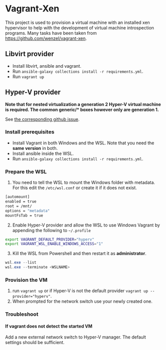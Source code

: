 # Vagrant-Xen
This project is used to provision a virtual machine with an installed xen hypervisor to help with the development of virtual machine introspection programs.
Many tasks have been taken from https://github.com/wenzel/vagrant-xen.

## Libvirt provider

- Install libvirt, ansible and vagrant.
- Run `ansible-galaxy collections install -r requirements.yml`.
- Run `vagrant up`

## Hyper-V provider

__Note that for nested virtualization a generation 2 Hyper-V virtual machine is required. The common generic/* boxes however only are generation 1.__

See [the corresponding github issue](https://github.com/lavabit/robox/issues/100).

### Install prerequisites

- Install Vagrant in both Windows and the WSL. Note that you need the __same version__ in both.
- Install ansible inside the WSL.
- Run `ansible-galaxy collections install -r requirements.yml`.

### Prepare the WSL
1. You need to tell the WSL to mount the Windows folder with metadata. For this edit the `/etc/wsl.conf` or create it if it does not exist.
```bash
[automount]
enabled = true
root = /mnt/
options = "metadata"
mountFsTab = true
```
2. Enable Hyper-V provider and allow the WSL to use Windows Vagrant by appending the following to `~/.profile`
```bash
export VAGRANT_DEFAULT_PROVIDER="hyperv"
export VAGRANT_WSL_ENABLE_WINDOWS_ACCESS="1"
```
3. Kill the WSL from Powershell and then restart it as __administrator__.
```powershell
wsl.exe --list
wsl.exe --terminate <WSLNAME>
```

### Provision the VM
1. run `vagrant up` or if Hyper-V is not the default provider `vagrant up --provider="hyperv"`.
2. When prompted for the network switch use your newly created one.

### Troubleshoot

#### If vagrant does not detect the started VM
Add a new external network switch to Hyper-V manager. The default settings should be sufficient.
